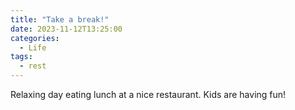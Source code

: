```yaml
---
title: "Take a break!"
date: 2023-11-12T13:25:00
categories:
  - Life
tags:
  - rest
---
```


 Relaxing day eating lunch at a nice restaurant. Kids are having fun!